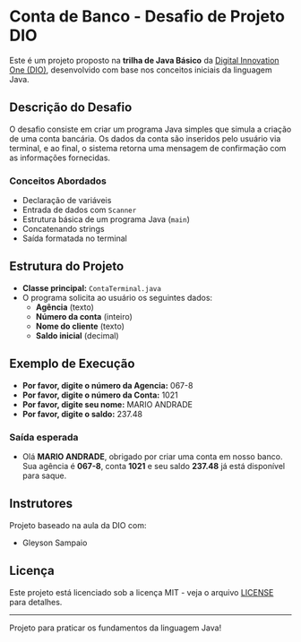 # Conta de Banco - Desafio de Projeto DIO

Este é um projeto proposto na **trilha de Java Básico** da [Digital Innovation One (DIO)](https://www.dio.me), desenvolvido com base nos conceitos iniciais da linguagem Java.

## Descrição do Desafio

O desafio consiste em criar um programa Java simples que simula a criação de uma conta bancária. Os dados da conta são inseridos pelo usuário via terminal, e ao final, o sistema retorna uma mensagem de confirmação com as informações fornecidas.

### Conceitos Abordados

- Declaração de variáveis
- Entrada de dados com `Scanner`
- Estrutura básica de um programa Java (`main`)
- Concatenando strings
- Saída formatada no terminal

## Estrutura do Projeto

- **Classe principal:** `ContaTerminal.java`
- O programa solicita ao usuário os seguintes dados:
  - **Agência** (texto)
  - **Número da conta** (inteiro)
  - **Nome do cliente** (texto)
  - **Saldo inicial** (decimal)

## Exemplo de Execução

  - **Por favor, digite o número da Agencia:** 067-8
  - **Por favor, digite o número da Conta:** 1021
  - **Por favor, digite seu nome:** MARIO ANDRADE
  - **Por favor, digite o saldo:** 237.48

### Saída esperada
  - Olá **MARIO ANDRADE**, obrigado por criar uma conta em nosso banco. Sua agência é **067-8**, conta **1021** e seu saldo **237.48** já está disponível para saque.

## Instrutores

Projeto baseado na aula da DIO com:

- Gleyson Sampaio

## Licença

Este projeto está licenciado sob a licença MIT - veja o arquivo [LICENSE](LICENSE) para detalhes.

---

Projeto para praticar os fundamentos da linguagem Java!
